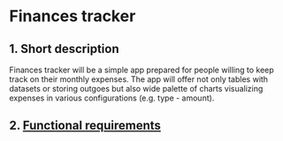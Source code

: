 # Finances tracker
## 1. Short description

Finances tracker will be a simple app prepared for people willing
to keep track on their monthly expenses. The app will offer not 
only tables with datasets or storing outgoes but also wide 
palette of charts visualizing expenses in various configurations 
(e.g. type - amount).


## 2. [Functional requirements](https://github.com/patryick/finances-tracker/wiki/Functional-Requirements)
